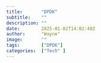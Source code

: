 ```yaml
---
title:       "DPDK"
subtitle:    ""
description: ""
date:        2025-01-02T14:02:40Z
author:      "Wayne"
image:       ""
tags:        ["DPDK"]
categories:  ["Tech" ]
---
```


